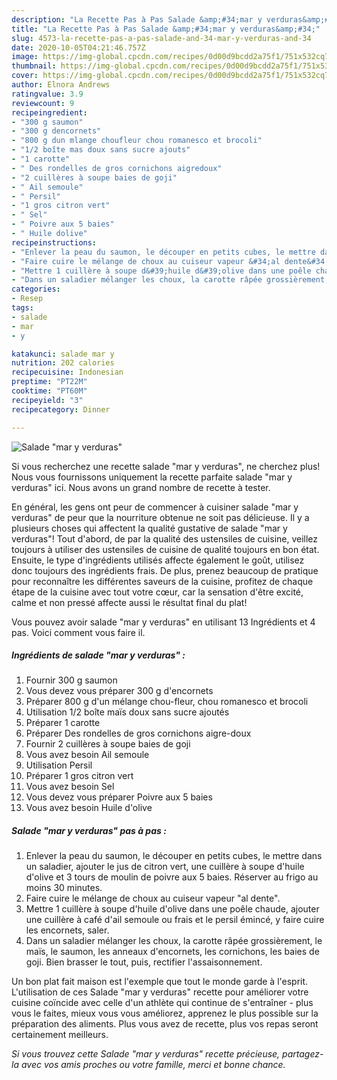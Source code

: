 ```yaml
---
description: "La Recette Pas à Pas Salade &amp;#34;mar y verduras&amp;#34;"
title: "La Recette Pas à Pas Salade &amp;#34;mar y verduras&amp;#34;"
slug: 4573-la-recette-pas-a-pas-salade-and-34-mar-y-verduras-and-34
date: 2020-10-05T04:21:46.757Z
image: https://img-global.cpcdn.com/recipes/0d00d9bcdd2a75f1/751x532cq70/salade-mar-y-verduras-photo-principale-de-la-recette.jpg
thumbnail: https://img-global.cpcdn.com/recipes/0d00d9bcdd2a75f1/751x532cq70/salade-mar-y-verduras-photo-principale-de-la-recette.jpg
cover: https://img-global.cpcdn.com/recipes/0d00d9bcdd2a75f1/751x532cq70/salade-mar-y-verduras-photo-principale-de-la-recette.jpg
author: Elnora Andrews
ratingvalue: 3.9
reviewcount: 9
recipeingredient:
- "300 g saumon"
- "300 g dencornets"
- "800 g dun mlange choufleur chou romanesco et brocoli"
- "1/2 boîte mas doux sans sucre ajouts"
- "1 carotte"
- " Des rondelles de gros cornichons aigredoux"
- "2 cuillères à soupe baies de goji"
- " Ail semoule"
- " Persil"
- "1 gros citron vert"
- " Sel"
- " Poivre aux 5 baies"
- " Huile dolive"
recipeinstructions:
- "Enlever la peau du saumon, le découper en petits cubes, le mettre dans un saladier, ajouter le jus de citron vert, une cuillère à soupe d&#39;huile d&#39;olive et 3 tours de moulin de poivre aux 5 baies. Réserver au frigo au moins 30 minutes."
- "Faire cuire le mélange de choux au cuiseur vapeur &#34;al dente&#34;."
- "Mettre 1 cuillère à soupe d&#39;huile d&#39;olive dans une poêle chaude, ajouter une cuillère à café d&#39;ail semoule ou frais et le persil émincé, y faire cuire les encornets, saler."
- "Dans un saladier mélanger les choux, la carotte râpée grossièrement, le maïs, le saumon, les anneaux d&#39;encornets, les cornichons, les baies de goji. Bien brasser le tout, puis, rectifier l&#39;assaisonnement."
categories:
- Resep
tags:
- salade
- mar
- y

katakunci: salade mar y 
nutrition: 202 calories
recipecuisine: Indonesian
preptime: "PT22M"
cooktime: "PT60M"
recipeyield: "3"
recipecategory: Dinner

---
```



![Salade &#34;mar y verduras&#34;](https://img-global.cpcdn.com/recipes/0d00d9bcdd2a75f1/751x532cq70/salade-mar-y-verduras-photo-principale-de-la-recette.jpg)

Si vous recherchez une recette salade &#34;mar y verduras&#34;, ne cherchez plus! Nous vous fournissons uniquement la recette parfaite salade &#34;mar y verduras&#34; ici. Nous avons un grand nombre de recette à tester.

En général, les gens ont peur de commencer à cuisiner salade &#34;mar y verduras&#34; de peur que la nourriture obtenue ne soit pas délicieuse. Il y a plusieurs choses qui affectent la qualité gustative de salade &#34;mar y verduras&#34;! Tout d'abord, de par la qualité des ustensiles de cuisine, veillez toujours à utiliser des ustensiles de cuisine de qualité toujours en bon état. Ensuite, le type d'ingrédients utilisés affecte également le goût, utilisez donc toujours des ingrédients frais. De plus, prenez beaucoup de pratique pour reconnaître les différentes saveurs de la cuisine, profitez de chaque étape de la cuisine avec tout votre cœur, car la sensation d'être excité, calme et non pressé affecte aussi le résultat final du plat!

<!--inarticleads1-->

Vous pouvez avoir salade &#34;mar y verduras&#34; en utilisant 13 Ingrédients et 4 pas. Voici comment vous faire il.

##### Ingrédients de salade &#34;mar y verduras&#34; :

1. Fournir 300 g saumon
1. Vous devez vous préparer 300 g d&#39;encornets
1. Préparer 800 g d&#39;un mélange chou-fleur, chou romanesco et brocoli
1. Utilisation 1/2 boîte maïs doux sans sucre ajoutés
1. Préparer 1 carotte
1. Préparer  Des rondelles de gros cornichons aigre-doux
1. Fournir 2 cuillères à soupe baies de goji
1. Vous avez besoin  Ail semoule
1. Utilisation  Persil
1. Préparer 1 gros citron vert
1. Vous avez besoin  Sel
1. Vous devez vous préparer  Poivre aux 5 baies
1. Vous avez besoin  Huile d&#39;olive




<!--inarticleads2-->

##### Salade &#34;mar y verduras&#34; pas à pas :

1. Enlever la peau du saumon, le découper en petits cubes, le mettre dans un saladier, ajouter le jus de citron vert, une cuillère à soupe d&#39;huile d&#39;olive et 3 tours de moulin de poivre aux 5 baies. Réserver au frigo au moins 30 minutes.
1. Faire cuire le mélange de choux au cuiseur vapeur &#34;al dente&#34;.
1. Mettre 1 cuillère à soupe d&#39;huile d&#39;olive dans une poêle chaude, ajouter une cuillère à café d&#39;ail semoule ou frais et le persil émincé, y faire cuire les encornets, saler.
1. Dans un saladier mélanger les choux, la carotte râpée grossièrement, le maïs, le saumon, les anneaux d&#39;encornets, les cornichons, les baies de goji. Bien brasser le tout, puis, rectifier l&#39;assaisonnement.




<!--inarticleads1-->

<p>
Un bon plat fait maison est l'exemple que tout le monde garde à l'esprit. L'utilisation de ces Salade &#34;mar y verduras&#34; recette pour améliorer votre cuisine coïncide avec celle d'un athlète qui continue de s'entraîner - plus vous le faites, mieux vous vous améliorez, apprenez le plus possible sur la préparation des aliments. Plus vous avez de recette, plus vos repas seront certainement meilleurs.
</p>

<p>
<i>Si vous trouvez cette Salade &#34;mar y verduras&#34; recette précieuse, partagez-la avec vos amis proches ou votre famille, merci et bonne chance.</i>
</p>
